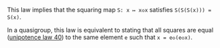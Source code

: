 This law implies that the squaring map `S: x ↦ x◇x` satisfies `S(S(S(x))) = S(x)`.

In a quasigroup, this law is equivalent to stating that all squares are equal ([unipotence law 40](https://teorth.github.io/equational_theories/implications/?40)) to the same element `e` such that `x = e◇(e◇x)`.
